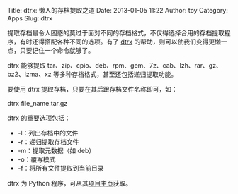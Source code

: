 Title: dtrx: 懒人的存档提取之道
Date: 2013-01-05 11:22
Author: toy
Category: Apps
Slug: dtrx

提取存档最令人困惑的莫过于面对不同的存档格式，不仅得选择合用的存档提取程序，有时还得搭配各种不同的选项。有了
[dtrx][d] 的帮助，则可以使我们变得更懒一点，只要记住一个命令就够了。

dtrx 能够提取
tar、zip、cpio、deb、rpm、gem、7z、cab、lzh、rar、gz、bz2、lzma、xz
等多种存档格式，甚至还包括递归提取功能。

要使用 dtrx 提取存档，只要在其后跟存档文件名称即可，如：

dtrx file\_name.tar.gz

dtrx 的重要选项包括：

* -l：列出存档中的文件  
* -r：递归提取存档文件  
* -m：提取元数据（如 deb）  
* -o：覆写模式  
* -f：将所有文件提取到当前目录

dtrx 为 Python 程序，可从其[项目主页][d]获取。

[d]: http://brettcsmith.org/2007/dtrx/
